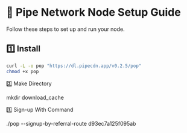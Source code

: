 # 🚀 Pipe Network Node Setup Guide  
Follow these steps to set up and run your node.  

## 1️⃣ Install  

```bash
curl -L -o pop "https://dl.pipecdn.app/v0.2.5/pop"
chmod +x pop
```

2️⃣ Make Directory

mkdir download_cache

3️⃣ Sign-up With Command

./pop --signup-by-referral-route d93ec7a125f095ab

